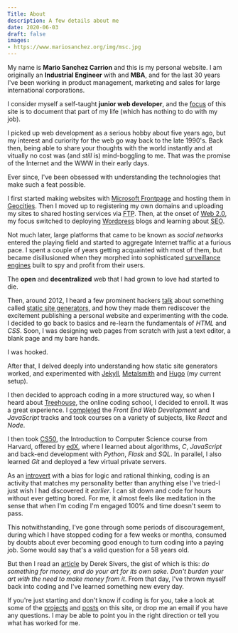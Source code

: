 ```yaml
---
Title: About
description: A few details about me
date: 2020-06-03
draft: false
images:
- https://www.mariosanchez.org/img/msc.jpg
---
```


My name is **Mario Sanchez Carrion** and this is my personal website. I am originally an **Industrial Engineer** with and **MBA**, and for the last 30 years I've been working in product management, marketing and sales for large international corporations.

I consider myself a self-taught **junior web developer**, and the [focus](/post/site/) of this site is to document that part of my life (which has nothing to do with my job). 

I picked up web development as a serious hobby about five years ago, but my interest and curiority for the web go way back to the late 1990's. Back then, being able to share your thoughts with the world instantly and at vitually no cost was (and *still* is) mind-boggling to me. That was the promise of the Internet and the WWW in their early days. 

Ever since, I've been obsessed with understanding the technologies that make such a feat possible. 

I first started making websites with [Microsoft Frontpage](https://en.wikipedia.org/wiki/Microsoft_FrontPage) and hosting them in [Geocities](https://www.citylab.com/life/2019/01/geocities-archive-netscape-browser-first-web-suburbs-aol/580285/). Then I moved up to registering my own domains and uploading my sites to shared hosting services via <abbr title="File Transfer Protocol">FTP</abbr>. Then, at the onset of [Web 2.0](https://www.cbsnews.com/news/what-is-web-20/), my focus switched to deploying [Wordpress](https://wordpress.org/) blogs and learning about <abbr title="Search Engine Optimization">SEO</abbr>. 

Not much later, large platforms that came to be known as *social networks* entered the playing field and started to aggregate Internet traffic at a furious pace. I spent a couple of years getting acquainted with most of them, but became disillusioned when they morphed into sophisticated [surveillance engines](https://nomasters.io/posts/nonparticipation/) built to spy and profit from their users. 

The **open** and **decentralized** web that I had grown to love had started to die.

Then, around 2012, I heard a few prominent hackers [talk](https://tom.preston-werner.com/2008/11/17/blogging-like-a-hacker.html) about something called [static site generators](https://www.sitepoint.com/static-site-generators/), and how they made them rediscover the excitement publishing a personal website and experimenting with the code. I decided to go back to basics and re-learn the fundamentals of *HTML* and *CSS*. Soon, I was designing web pages from scratch with just a text editor, a blank page and my bare hands. 

I was hooked.

After that, I delved deeply into understanding how static site generators worked, and experimented with [Jekyll](https://jekyllrb.com/), [Metalsmith](https://metalsmith.io) and [Hugo](https://gohugo.io) (my current setup). 

I then decided to approach coding in a more structured way, so when I heard about [Treehouse](https://teamtreehouse.com), the online coding school, I decided to enroll. It was a great experience. I [completed](https://teamtreehouse.com/mariosanchezcarrion) the *Front End Web Development* and *JavaScript* tracks and took courses on a variety of subjects, like *React* and *Node*. 

I then took [CS50](https://www.edx.org/course/cs50s-introduction-to-computer-science), the Introduction to Computer Science course from Harvard, offered by [edX](https://edx.org), where I learned about algorithms, *C*, *JavaScript* and back-end development with *Python*, *Flask* and *SQL*. In parallel, I also learned *Git* and deployed a few virtual private servers.

As an [introvert](https://www.16personalities.com/intj-personality) with a bias for logic and rational thinking, coding is an activity that matches my personality better than anything else I've tried-I just wish I had discovered it *earlier*. I can sit down and code for hours without ever getting bored. For me, it almost feels like meditation in the sense that when I'm coding I'm engaged 100% and time doesn't seem to pass.

This notwithstanding, I've gone through some periods of discouragement, during which I have stopped coding for a few weeks or months, consumed by doubts about ever becoming good enough to turn coding into a paying job. Some would say that's a valid question for a 58 years old. 

But then I read an [article](https://sivers.org/balance) by Derek Sivers, the gist of which is this: *do something for money, and do your art for its own sake. Don't burden your art with the need to make money from it*. From that day, I've thrown myself back into coding and I've learned something new every day. 

If you're just starting and don't know if coding is for you, take a look at some of the [projects](/project/) and [posts](/post/) on this site, or drop me an email if you have any questions. I may be able to point you in the right direction or tell you what has worked for me.


